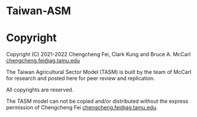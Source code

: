 # Taiwan-ASM


# Copyright
Copyright (C) 2021-2022 Chengcheng Fei, Clark Kung and Bruce A. McCarl  <chengcheng.fei@ag.tamu.edu>

The Taiwan Agricultural Sector Model (TASM) is built by the team of McCarl for research and posted here for peer review and replication. 

All copyrights are reserved.

The TASM model can not be copied and/or distributed without the express permission of Chengcheng Fei <chengcheng.fei@ag.tamu.edu>.

